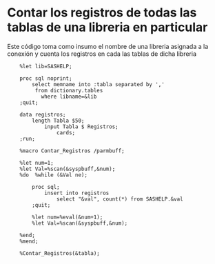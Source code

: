 # Contar los registros de todas las tablas de una libreria en particular

Este código toma como insumo el nombre de una libreria asignada a la conexión y cuenta los registros en cada las tablas de dicha libreria

		%let lib=SASHELP;
		
		proc sql noprint;
		    select memname into :tabla separated by ','
		     from dictionary.tables
		       where libname=&lib
		;quit;
		
		data registros;
			length Tabla $50;
				input Tabla $ Registros;
					cards;
		;run;
		
		%macro Contar_Registros /parmbuff;
		
		%let num=1;
		%let Val=%scan(&syspbuff,&num);
		%do  %while (&Val ne);
		
			proc sql;
				insert into registros
					select "&val", count(*) from SASHELP.&val
			;quit;
		
			%let num=%eval(&num+1);
			%let Val=%scan(&syspbuff,&num);
			
		%end;
		%mend;
		
		%Contar_Registros(&tabla);
